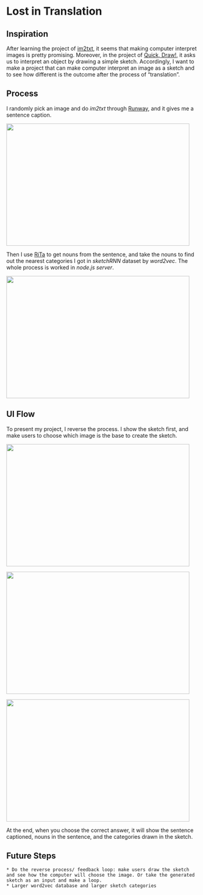 # Lost in Translation

## Inspiration
After learning the project of [im2txt](https://github.com/tensorflow/models/tree/master/research/im2txt#getting-started), it seems that making computer interpret images is pretty promising. Moreover, in the project of [Quick, Draw!](https://quickdraw.withgoogle.com/), it asks us to interpret an object by drawing a simple sketch. Accordingly, I want to make a project that can make computer interpret an image as a sketch and to see how different is the outcome after the process of “translation”.

## Process
I randomly pick an image and do *im2txt* through [Runway](https://runwayml.com), and it gives me a sentence caption. 

<p align=“left”>
	<img src=“https://github.com/pondjames007/A2Z/final_lostInTranslation/blob/master/img/flow3.png”, width="480" height="320">
</p>

Then I use [RiTa](https://rednoise.org/rita/index.php) to get nouns from the sentence, and take the nouns to find out the nearest categories I got in *sketchRNN* dataset by *word2vec*. The whole process is worked in *node.js server*. 

<p align=“left”>
	<img src=“https://github.com/pondjames007/A2Z/final_lostInTranslation/blob/master/img/flow4.png”, width="480" height="320">
</p>

## UI Flow
To present my project, I reverse the process. I show the sketch first, and make users to choose which image is the base to create the sketch.
<p align=“left”>
	<img src=“https://github.com/pondjames007/A2Z/final_lostInTranslation/blob/master/img/flow0.png”, width="480" height="320">
</p>
<p align=“left”>
	<img src=“https://github.com/pondjames007/A2Z/final_lostInTranslation/blob/master/img/flow1.png”, width="480" height="320">
</p>
<p align=“left”>
	<img src=“https://github.com/pondjames007/A2Z/final_lostInTranslation/blob/master/img/flow2.png”, width="480" height="320">
</p>

At the end, when you choose the correct answer, it will show the sentence captioned, nouns in the sentence, and the categories drawn in the sketch.

## Future Steps
	* Do the reverse process/ feedback loop: make users draw the sketch and see how the computer will choose the image. Or take the generated sketch as an input and make a loop.
	* Larger word2vec database and larger sketch categories

